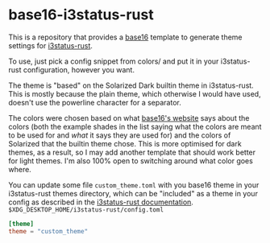 # base16-i3status-rust

This is a repository that provides a [base16](https://github.com/chriskempson/base16) template to generate theme
settings for [i3status-rust](https://github.com/greshake/i3status-rust).

To use, just pick a config snippet from colors/ and put it in your i3status-rust configuration, however you want.

The theme is "based" on the Solarized Dark builtin theme in i3status-rust. This is mostly because the plain theme,
which otherwise I would have used, doesn't use the powerline character for a separator.

The colors were chosen based on what [base16's website](http://chriskempson.com/projects/base16/) says about the
colors (both the example shades in the list saying what the colors are meant to be used for and _what_ it says they
are used for) and the colors of Solarized that the builtin theme chose. This is more optimised for dark themes, as a
result, so I may add another template that should work better for light themes. I'm also 100% open to switching around
what color goes where.

You can update some file `custom_theme.toml` with you base16 theme in your i3status-rust themes directory, which can
be "included" as a theme in your config as described in the [i3status-rust documentation](https://github.com/greshake/i3status-rust/blob/master/doc/themes.md).
`$XDG_DESKTOP_HOME/i3status-rust/config.toml`
```toml
[theme]
theme = "custom_theme"
```
